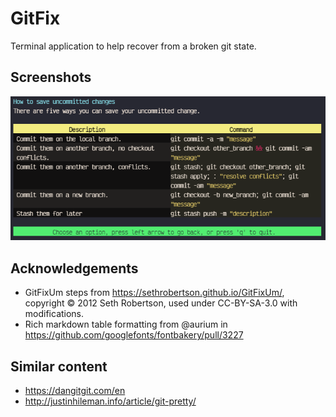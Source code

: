 # GitFix

Terminal application to help recover from a broken git state.

## Screenshots

![GitFix Screenshots](https://raw.githubusercontent.com/lucasmelin/gitfix/main/docs/assets/uncommitted.png?token=AABSHC7LZSRH6YORY6XWSB3BAXHY2)

## Acknowledgements

- GitFixUm steps from https://sethrobertson.github.io/GitFixUm/, copyright © 2012 Seth Robertson, used under CC-BY-SA-3.0 with modifications.
- Rich markdown table formatting from @aurium in https://github.com/googlefonts/fontbakery/pull/3227

## Similar content
- https://dangitgit.com/en
- http://justinhileman.info/article/git-pretty/